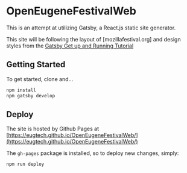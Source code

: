
# OpenEugeneFestivalWeb

This is an attempt at utilizing Gatsby, a React.js static site generator.

This site will be following the layout of [mozillafestival.org] and design styles from the [Gatsby Get up and Running Tutorial](https://www.gatsbyjs.org/tutorial)

## Getting Started

To get started, clone and...

```sh
npm install
npm gatsby develop
```

## Deploy

The site is hosted by Github Pages at [https://eugtech.github.io/OpenEugeneFestivalWeb/](https://eugtech.github.io/OpenEugeneFestivalWeb/)

The `gh-pages` package is installed, so to deploy new changes, simply:


```sh
npm run deploy
```


